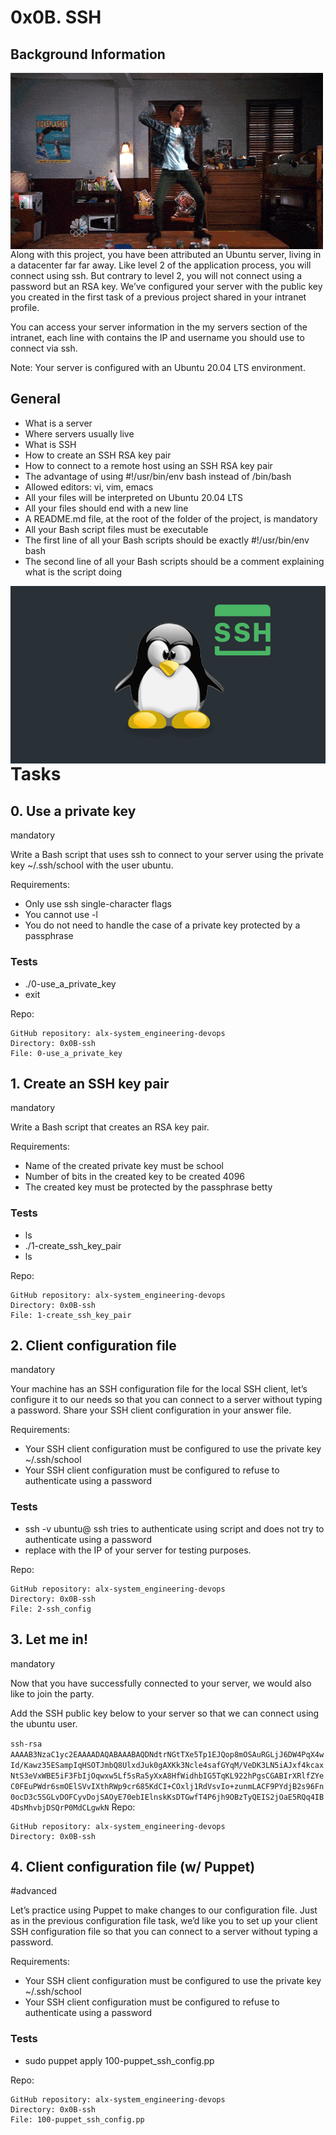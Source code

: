 # 0x0B. SSH
## Background Information
<img align="left" alt="C" style="padding-right;" src="alx_ssh.gif">

Along with this project, you have been attributed an Ubuntu server, living in a datacenter far far away. Like level 2 of the application process,
you will connect using ssh. But contrary to level 2, you will not connect using a password but an RSA key. We’ve configured your server with the
public key you created in the first task of a previous project shared in your intranet profile.

You can access your server information in the my servers section of the intranet, each line with contains the IP and username you should use to
connect via ssh.

Note: Your server is configured with an Ubuntu 20.04 LTS environment.

## General
-  What is a server
-  Where servers usually live
-  What is SSH
-  How to create an SSH RSA key pair
-  How to connect to a remote host using an SSH RSA key pair
-  The advantage of using #!/usr/bin/env bash instead of /bin/bash
-  Allowed editors: vi, vim, emacs
-  All your files will be interpreted on Ubuntu 20.04 LTS
-  All your files should end with a new line
-  A README.md file, at the root of the folder of the project, is mandatory
-  All your Bash script files must be executable
-  The first line of all your Bash scripts should be exactly #!/usr/bin/env bash
-  The second line of all your Bash scripts should be a comment explaining what is the script doing

<img align="left" alt="C" style="padding-right;" src="tux_ssh.jpg">

# Tasks
## 0. Use a private key
mandatory

Write a Bash script that uses ssh to connect to your server using the private key ~/.ssh/school with the user ubuntu.

Requirements:
-  Only use ssh single-character flags
-  You cannot use -l
-  You do not need to handle the case of a private key protected by a passphrase

### Tests
-  ./0-use_a_private_key
-  exit

Repo:

    GitHub repository: alx-system_engineering-devops
    Directory: 0x0B-ssh
    File: 0-use_a_private_key
    

## 1. Create an SSH key pair
mandatory

Write a Bash script that creates an RSA key pair.

Requirements:
-  Name of the created private key must be school
-  Number of bits in the created key to be created 4096
-  The created key must be protected by the passphrase betty

### Tests
-  ls
-  ./1-create_ssh_key_pair
-  ls
 
Repo:

    GitHub repository: alx-system_engineering-devops
    Directory: 0x0B-ssh
    File: 1-create_ssh_key_pair
    

## 2. Client configuration file
mandatory

Your machine has an SSH configuration file for the local SSH client, let’s configure it to our needs so that you can connect to a server without typing a password. Share your SSH client configuration in your answer file.

Requirements:
-  Your SSH client configuration must be configured to use the private key ~/.ssh/school
-  Your SSH client configuration must be configured to refuse to authenticate using a password

### Tests
-  ssh -v ubuntu@<server IP>
ssh tries to authenticate using script and does not try to authenticate using a password
-  replace <server IP> with the IP of your server for testing purposes.

Repo:

    GitHub repository: alx-system_engineering-devops
    Directory: 0x0B-ssh
    File: 2-ssh_config
    

## 3. Let me in!
mandatory

Now that you have successfully connected to your server, we would also like to join the party.

Add the SSH public key below to your server so that we can connect using the ubuntu user.

<code>ssh-rsa AAAAB3NzaC1yc2EAAAADAQABAAABAQDNdtrNGtTXe5Tp1EJQop8mOSAuRGLjJ6DW4PqX4wId/Kawz35ESampIqHSOTJmbQ8UlxdJuk0gAXKk3Ncle4safGYqM/VeDK3LN5iAJxf4kcaxNtS3eVxWBE5iF3FbIjOqwxw5Lf5sRa5yXxA8HfWidhbIG5TqKL922hPgsCGABIrXRlfZYeC0FEuPWdr6smOElSVvIXthRWp9cr685KdCI+COxlj1RdVsvIo+zunmLACF9PYdjB2s96Fn0ocD3c5SGLvDOFCyvDojSAOyE70ebIElnskKsDTGwfT4P6jh9OBzTyQEIS2jOaE5RQq4IB4DsMhvbjDSQrP0MdCLgwkN</code>
Repo:

    GitHub repository: alx-system_engineering-devops
    Directory: 0x0B-ssh
    

## 4. Client configuration file (w/ Puppet)
#advanced

Let’s practice using Puppet to make changes to our configuration file. Just as in the previous configuration file task, we’d like you to set up your client SSH configuration file so that you can connect to a server without typing a password.

Requirements:
-  Your SSH client configuration must be configured to use the private key ~/.ssh/school
-  Your SSH client configuration must be configured to refuse to authenticate using a password

### Tests
-  sudo puppet apply 100-puppet_ssh_config.pp

Repo:

    GitHub repository: alx-system_engineering-devops
    Directory: 0x0B-ssh
    File: 100-puppet_ssh_config.pp

